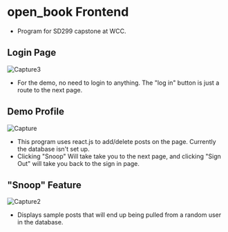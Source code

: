 # open_book Frontend

- Program for SD299 capstone at WCC.

## Login Page
![Capture3](https://github.com/TJH2/open_book_react/assets/82971033/73806279-0372-463d-aebe-7a704fa7be78)
- For the demo, no need to login to anything. The "log in" button is just a route to the next page.
## Demo Profile
![Capture](https://github.com/TJH2/open_book_react/assets/82971033/2799ad1e-c1ca-4360-ba56-19db82cf6602)
- This program uses react.js to add/delete posts on the page. Currently the database isn't set up.
- Clicking "Snoop" Will take take you to the next page, and clicking "Sign Out" will take you back to the sign in page.
## "Snoop" Feature
![Capture2](https://github.com/TJH2/open_book_react/assets/82971033/98c49444-aeb7-4a60-aad4-6c4cbd8dd363)
- Displays sample posts that will end up being pulled from a random user in the database.
